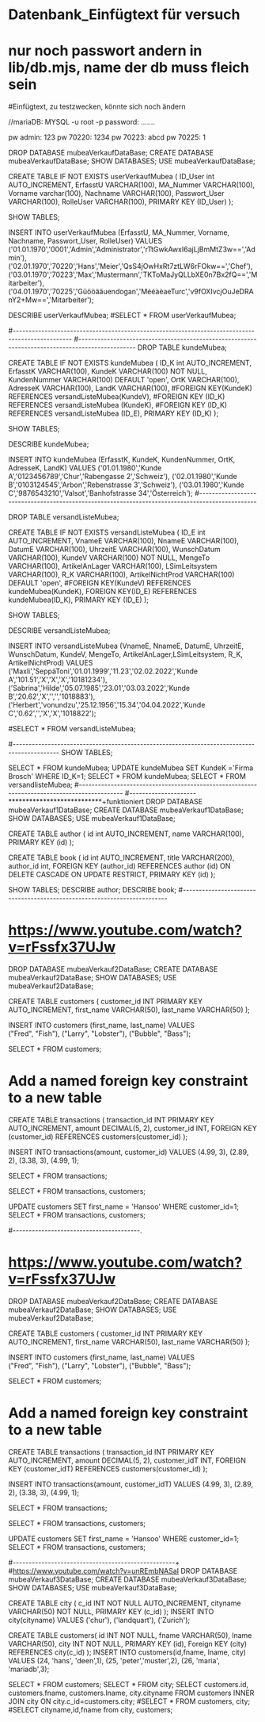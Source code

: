 # Datenbank_Einfügtext für versuch
# nur noch passwort andern in lib/db.mjs, name der db muss fleich sein
#Einfügtext, zu testzwecken, könnte sich noch ändern

//mariaDB:
MYSQL -u root -p
password: .......

pw admin:   123
pw 70220:   1234
pw 70223:   abcd
pw 70225:   1


DROP DATABASE mubeaVerkaufDataBase;
CREATE DATABASE mubeaVerkaufDataBase;
SHOW DATABASES;
USE mubeaVerkaufDataBase;

 
CREATE TABLE IF NOT EXISTS userVerkaufMubea (
ID_User int AUTO_INCREMENT,
ErfasstU VARCHAR(100),
MA_Nummer VARCHAR(100),
Vorname varchar(100),
Nachname VARCHAR(100),
Passwort_User VARCHAR(100),
RolleUser VARCHAR(100),
PRIMARY KEY (ID_User)
);

SHOW TABLES;

INSERT INTO userVerkaufMubea
(ErfasstU, MA_Nummer, Vorname, Nachname, Passwort_User, RolleUser)
VALUES 
('01.01.1970','0001','Admin','Administrator','rTtGwkAwxI6ajLjBmMtZ3w==','Admin'),
('02.01.1970','70220','Hans','Meier','QsS4jOwHxRt7ztLW6rFOkw==','Chef'),
('03.01.1970','70223','Max','Mustermann','TKToMaJyQLLbXE0n7Bx2fQ==','Mitarbeiter'),
('04.01.1970','70225','Güööääuendogan','MééàèaeTurc','v9fOXIvcjOuJeDRAnY2+Mw==','Mitarbeiter');

DESCRIBE userVerkaufMubea;
#SELECT * FROM userVerkaufMubea;

#------------------------------------------------------------------------------------------------
#------------------------------------------------------------------------------------------------
DROP TABLE kundeMubea;

CREATE TABLE IF NOT EXISTS kundeMubea (
ID_K int AUTO_INCREMENT,
ErfasstK VARCHAR(100),
KundeK VARCHAR(100) NOT NULL,
KundenNummer VARCHAR(100) DEFAULT 'open',
OrtK VARCHAR(100),
AdresseK VARCHAR(100),
LandK VARCHAR(100),
#FOREIGN KEY(KundeK) REFERENCES versandListeMubea(KundeV),
#FOREIGN KEY (ID_K) REFERENCES versandListeMubea (KundeK),
#FOREIGN KEY (ID_K) REFERENCES versandListeMubea (ID_E),
PRIMARY KEY (ID_K)
);

SHOW TABLES;

DESCRIBE kundeMubea;

INSERT INTO kundeMubea
(ErfasstK, KundeK, KundenNummer, OrtK, AdresseK, LandK)
VALUES
('01.01.1980','Kunde A','0123456789','Chur','Rabengasse 2','Schweiz'),
('02.01.1980','Kunde B','0103124545','Arbon','Rebenstrasse 3','Schweiz'),
('03.01.1980','Kunde C','9876543210','Valsot','Banhofstrasse 34','Österreich');
#------------------------------------------------------------------------------------------------

DROP TABLE versandListeMubea;

CREATE TABLE IF NOT EXISTS versandListeMubea (
ID_E int AUTO_INCREMENT,
VnameE VARCHAR(100),
NnameE VARCHAR(100),
DatumE VARCHAR(100),
UhrzeitE VARCHAR(100),
WunschDatum VARCHAR(100),
KundeV VARCHAR(100) NOT NULL,
MengeTo VARCHAR(100),
ArtikelAnLager VARCHAR(100),
LSimLeitsystem VARCHAR(100),
R_K VARCHAR(100),
ArtikelNichtProd VARCHAR(100)  DEFAULT 'open',
#FOREIGN KEY(KundeV) REFERENCES kundeMubea(KundeK),
FOREIGN KEY(ID_E) REFERENCES kundeMubea(ID_K),
PRIMARY KEY (ID_E)
);

SHOW TABLES;

DESCRIBE versandListeMubea;

INSERT INTO versandListeMubea
(VnameE, NnameE, DatumE, UhrzeitE, WunschDatum, KundeV, MengeTo, ArtikelAnLager,LSimLeitsystem, R_K, ArtikelNichtProd)
VALUES
('Maxli','SeppäToni','01.01.1999','11.23','02.02.2022','Kunde A','101.51','X','X','X','10181234'),
('Sabrina','Hilde','05.07.1985','23.01','03.03.2022','Kunde B','20.62','X','','','1018883'),
('Herbert','vonundzu','25.12.1956','15.34','04.04.2022','Kunde C','0.62','','X','X','1018822');

#SELECT * FROM versandListeMubea;

#--------------------------------------------------------------------------------------------
SHOW TABLES;

SELECT * FROM kundeMubea;
UPDATE kundeMubea SET KundeK ='Firma Brosch' WHERE ID_K=1;
SELECT * FROM kundeMubea;
SELECT * FROM versandlisteMubea;
#--------------------------------------------------------------------------------------------
#---------------------***************************+funktioniert
DROP DATABASE mubeaVerkauf1DataBase;
CREATE DATABASE mubeaVerkauf1DataBase;
SHOW DATABASES;
USE mubeaVerkauf1DataBase;

CREATE TABLE author (
id int AUTO_INCREMENT,
name VARCHAR(100),
PRIMARY KEY (id)
);

CREATE TABLE book (
id int AUTO_INCREMENT,
title VARCHAR(200),
author_id int,
FOREIGN KEY (author_id) REFERENCES author (id)
ON DELETE CASCADE
ON UPDATE RESTRICT,
PRIMARY KEY (id)
);

SHOW TABLES;
DESCRIBE author;
DESCRIBE book;
#-------------------------------------------------------------------------
#  https://www.youtube.com/watch?v=rFssfx37UJw
DROP DATABASE mubeaVerkauf2DataBase;
CREATE DATABASE mubeaVerkauf2DataBase;
SHOW DATABASES;
USE mubeaVerkauf2DataBase;

CREATE TABLE customers (
     customer_id INT PRIMARY KEY AUTO_INCREMENT,
     first_name VARCHAR(50),
     last_name VARCHAR(50)
);

INSERT INTO customers (first_name, last_name)
VALUES  
("Fred", "Fish"),
("Larry", "Lobster"),
("Bubble", "Bass");

SELECT * FROM customers;



# Add a named foreign key constraint to a new table

CREATE TABLE transactions (
    transaction_id INT PRIMARY KEY AUTO_INCREMENT,
    amount DECIMAL(5, 2),
    customer_id INT,
    FOREIGN KEY (customer_id) REFERENCES customers(customer_id)
);

INSERT INTO transactions(amount, customer_id)
VALUES (4.99, 3),
(2.89, 2),
(3.38, 3),
(4.99, 1);

SELECT * FROM transactions;

SELECT * FROM transactions, customers;

UPDATE customers SET first_name = 'Hansoo' WHERE customer_id=1;
SELECT * FROM transactions, customers;


#----------------------------------------.
#  https://www.youtube.com/watch?v=rFssfx37UJw
DROP DATABASE mubeaVerkauf2DataBase;
CREATE DATABASE mubeaVerkauf2DataBase;
SHOW DATABASES;
USE mubeaVerkauf2DataBase;

CREATE TABLE customers (
customer_id INT PRIMARY KEY AUTO_INCREMENT,
first_name VARCHAR(50),
last_name VARCHAR(50)
);

INSERT INTO customers (first_name, last_name)
VALUES  
("Fred", "Fish"),
("Larry", "Lobster"),
("Bubble", "Bass");

SELECT * FROM customers;



# Add a named foreign key constraint to a new table

CREATE TABLE transactions (
transaction_id INT PRIMARY KEY AUTO_INCREMENT,
amount DECIMAL(5, 2),
customer_idT INT,
FOREIGN KEY (customer_idT) REFERENCES customers(customer_id)
);

INSERT INTO transactions(amount, customer_idT)
VALUES (4.99, 3),
(2.89, 2),
(3.38, 3),
(4.99, 1);

SELECT * FROM transactions;

SELECT * FROM transactions, customers;

UPDATE customers SET first_name = 'Hansoo' WHERE customer_id=1;
SELECT * FROM transactions, customers;


#---------------------------------------------------+
#https://www.youtube.com/watch?v=unREmbNASaI
DROP DATABASE mubeaVerkauf3DataBase;
CREATE DATABASE mubeaVerkauf3DataBase;
SHOW DATABASES;
USE mubeaVerkauf3DataBase;

CREATE TABLE city (
c_id INT NOT NULL AUTO_INCREMENT,
cityname VARCHAR(50) NOT NULL,
PRIMARY KEY (c_id)
);
INSERT INTO city(cityname)
VALUES ('chur'),
('landquart'),
('Zurich');

CREATE TABLE customers(
id INT NOT NULL,
fname VARCHAR(50),
lname VARCHAR(50),
city INT NOT NULL,
PRIMARY KEY (id),
Foreign KEY (city) REFERENCES city(c_id)
);
INSERT INTO customers(id,fname, lname, city)
VALUES (24, 'hans', 'deen',1),
(25, 'peter','muster',2),
(26, 'maria', 'mariadb',3);

SELECT * FROM customers;
SELECT * FROM city;
SELECT customers.id, customers.fname, customers.lname, city.cityname FROM customers INNER JOIN city ON city.c_id=customers.city;
#SELECT * FROM customers, city;
#SELECT cityname,id,fname from city, customers;